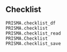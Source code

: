 ## Checklist
```@docs
PRISMA.checklist_df
PRISMA.checklist
PRISMA.checklist_read
PRISMA.Checklist
PRISMA.checklist_save
```